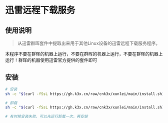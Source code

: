 # 迅雷远程下载服务

## 使用说明
> 从迅雷群晖套件中提取出来用于其他Linux设备的迅雷远程下载服务程序。

本程序不要在群晖的机器上运行，不要在群晖的机器上运行，不要在群晖的机器上运行！群晖的机器使用迅雷官方提供的套件即可

## 安装

```sh
# 安装
sh -c "$(curl -fSsL https://gh.k3x.cn/raw/cnk3x/xunlei/main/install.sh)" - install --port=2345 --download-dir=/download

# 卸载
sh -c "$(curl -fSsL https://gh.k3x.cn/raw/cnk3x/xunlei/main/install.sh)" - uninstall

# 有时候安装失败，可以先运行卸载一次，再安装
```
